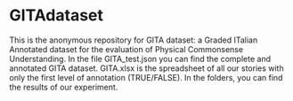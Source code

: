 # GITAdataset
This is the anonymous repository for GITA dataset: a Graded ITalian Annotated dataset for the evaluation of Physical Commonsense Understanding.
In the file GITA_test.json you can find the complete and annotated GITA dataset. GITA.xlsx is the spreadsheet of all our stories with only the first level of annotation (TRUE/FALSE). In the folders, you can find the results of our experiment.
